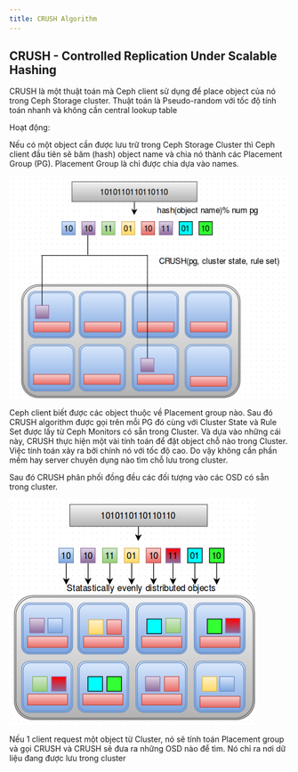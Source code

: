 ```yaml
---
title: CRUSH Algorithm
---
```


## CRUSH - Controlled Replication Under Scalable Hashing

CRUSH là một thuật toán mà Ceph client sử dụng để place object của nó trong Ceph Storage cluster. Thuật toán là Pseudo-random với tốc độ tính toán nhanh và không cần central lookup table


Hoạt động:

Nếu có một object cần được lưu trữ trong Ceph Storage Cluster thì Ceph client đầu tiên sẽ băm (hash) object name và chia nó thành các Placement Group (PG). Placement Group là chỉ được chia dựa vào names.

![](./Image/W2-hash.png)

Ceph client biết được các object thuộc về Placement group nào. Sau đó CRUSH algorithm được gọi trên mỗi PG đó cùng với Cluster State và Rule Set được lấy từ Ceph Monitors có sẵn trong Cluster. Và dựa vào những cái này, CRUSH thực hiện một vài tính toán để đặt object chỗ nào trong Cluster. Việc tính toán xảy ra bởi chính nó với tốc độ cao. Do vậy không cần phần mềm hay server chuyên dụng nào tìm chỗ lưu trong cluster. 

Sau đó CRUSH phân phối đồng đều các đối tượng vào các OSD có sẵn trong cluster.

![](./Image/W2-object-in-cluster.png)

Nếu 1 client request một object từ Cluster, nó sẽ tính toán Placement group và gọi CRUSH và CRUSH sẽ đưa ra những OSD nào để tìm. Nó chỉ ra nơi dữ liệu đang được lưu trong cluster 